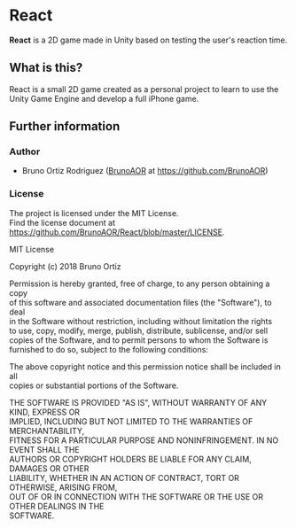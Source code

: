 # React
__React__ is a 2D game made in Unity based on testing the user's reaction time.

## What is this?
React is a small 2D game created as a personal project to learn to use the Unity Game Engine and develop a full iPhone game.

## Further information

### Author
* Bruno Ortiz Rodriguez ([BrunoAOR](https://github.com/BrunoAOR) at https://github.com/BrunoAOR)

### License
The project is licensed under the MIT License.  
Find the license document at https://github.com/BrunoAOR/React/blob/master/LICENSE.

MIT License

Copyright (c) 2018 Bruno Ortiz

Permission is hereby granted, free of charge, to any person obtaining a copy  
of this software and associated documentation files (the "Software"), to deal  
in the Software without restriction, including without limitation the rights  
to use, copy, modify, merge, publish, distribute, sublicense, and/or sell  
copies of the Software, and to permit persons to whom the Software is  
furnished to do so, subject to the following conditions:  

The above copyright notice and this permission notice shall be included in all  
copies or substantial portions of the Software.

THE SOFTWARE IS PROVIDED "AS IS", WITHOUT WARRANTY OF ANY KIND, EXPRESS OR  
IMPLIED, INCLUDING BUT NOT LIMITED TO THE WARRANTIES OF MERCHANTABILITY,  
FITNESS FOR A PARTICULAR PURPOSE AND NONINFRINGEMENT. IN NO EVENT SHALL THE  
AUTHORS OR COPYRIGHT HOLDERS BE LIABLE FOR ANY CLAIM, DAMAGES OR OTHER  
LIABILITY, WHETHER IN AN ACTION OF CONTRACT, TORT OR OTHERWISE, ARISING FROM,  
OUT OF OR IN CONNECTION WITH THE SOFTWARE OR THE USE OR OTHER DEALINGS IN THE  
SOFTWARE.
